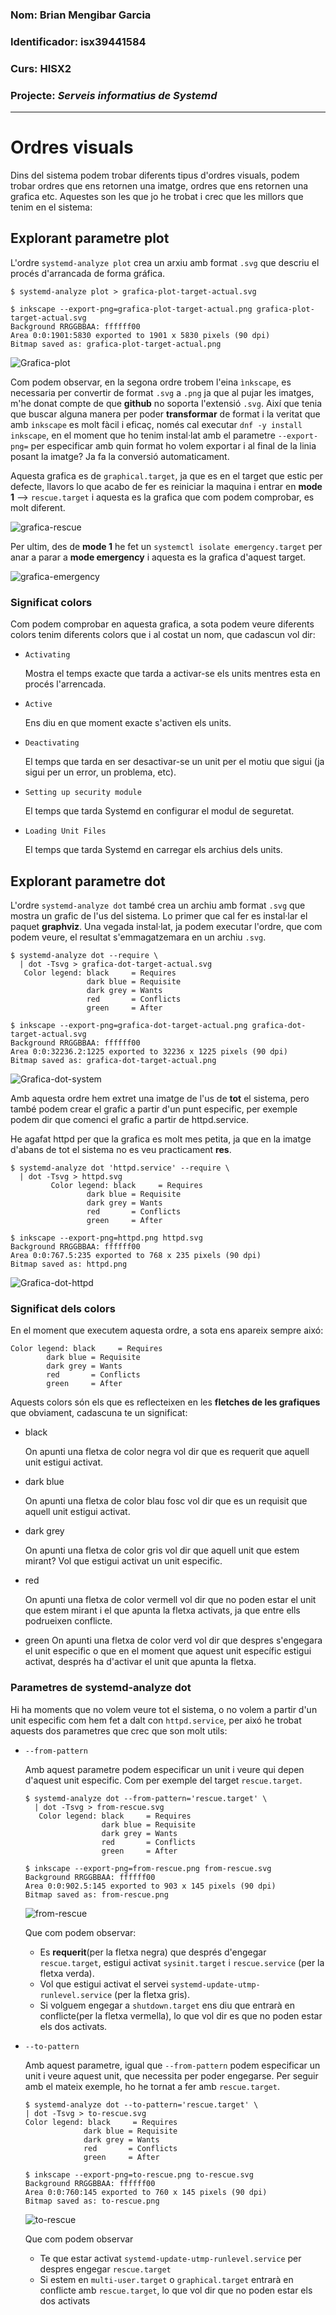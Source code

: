 ### Nom: Brian Mengibar Garcia

### Identificador: isx39441584

### Curs: HISX2

### Projecte: _Serveis informatius de Systemd_
------------------------------------------------------

<!--
# MIRAR TODO LO QUE HACE PLOT, PROBARLO CON OTROS TARGETS
# PROFUNDIZAR DOT, VER SU MAN, VER FORM_PATTERN TO PATTERN
# PONER VARIOS EJEMPLOS DE GRAFICAS I ENTONCES METERLAS EN UN ANNEXO
O TODAS JUNTAS, ESO POR CONFIRMAR PERO HAY QUE EXPLORAR INTENSAMENTE DOT
-->

# Ordres visuals

Dins del sistema podem trobar diferents tipus d'ordres visuals, podem
trobar ordres que ens retornen una imatge, ordres que ens retornen una
grafica etc. Aquestes son les que jo he trobat i crec que les millors
que tenim en el sistema:

## Explorant parametre plot

L'ordre `systemd-analyze plot` crea un arxiu amb format `.svg` que descriu el procés d'arrancada de 
forma gráfica. 

```
$ systemd-analyze plot > grafica-plot-target-actual.svg

$ inkscape --export-png=grafica-plot-target-actual.png grafica-plot-target-actual.svg
Background RRGGBBAA: ffffff00
Area 0:0:1901:5830 exported to 1901 x 5830 pixels (90 dpi)
Bitmap saved as: grafica-plot-target-actual.png
```

![Grafica-plot](grafiques/grafica-plot-target-actual.png)

Com podem observar, en la segona ordre trobem l'eina `ìnkscape`, es necessaria
per convertir de format `.svg` a `.png` ja que al pujar les imatges, m'he
donat compte de que **github** no soporta l'extensió `.svg`. Així que
tenia que buscar alguna manera per poder **transformar** de format i la 
veritat que amb `inkscape` es molt fàcil i eficaç, només cal executar
`dnf -y install inkscape`, en el moment que ho tenim instal·lat amb el 
parametre `--export-png=` per especificar amb quin format ho volem exportar i al 
final de la linia posant la imatge? Ja fa la conversió automaticament.

Aquesta grafica es de `graphical.target`, ja que es en el target que
estic per defecte, llavors lo que acabo de fer es reiniciar la maquina
i entrar en **mode 1** --> `rescue.target` i aquesta es la grafica
que com podem comprobar, es molt diferent.

![grafica-rescue](grafiques/grafica-rescue.png)

Per ultim, des de **mode 1** he fet un `systemctl isolate emergency.target`
per anar a parar a **mode emergency** i aquesta es la grafica d'aquest
target.

![grafica-emergency](grafiques/grafica-mode-emergency.png)

### Significat colors

Com podem comprobar en aquesta grafica, a sota podem veure diferents colors tenim diferents colors que
i al costat un nom, que cadascun vol dir:

* `Activating`

	Mostra el temps exacte que tarda a activar-se els units mentres esta en procés l'arrencada.

* `Active` 

	Ens diu en que moment exacte s'activen els units.

* `Deactivating`

	El temps que tarda en ser desactivar-se un unit per el motiu que sigui (ja sigui per un error, un problema, etc).

* `Setting up security module`

	El temps que tarda Systemd en configurar el modul de seguretat.

* `Loading Unit Files`

	El temps que tarda Systemd en carregar els archius dels units.

## Explorant parametre dot

L'ordre `systemd-analyze dot` també crea un archiu amb format `.svg` 
que mostra un grafic de l'us del sistema. Lo primer que cal fer es 
instal·lar el paquet **graphviz**. Una vegada instal·lat, ja podem 
executar l'ordre, que com podem veure, el resultat s'emmagatzemara en un
archiu `.svg`.

```
$ systemd-analyze dot --require \
  | dot -Tsvg > grafica-dot-target-actual.svg
   Color legend: black     = Requires
                 dark blue = Requisite
                 dark grey = Wants
                 red       = Conflicts
                 green     = After

$ inkscape --export-png=grafica-dot-target-actual.png grafica-dot-target-actual.svg
Background RRGGBBAA: ffffff00
Area 0:0:32236.2:1225 exported to 32236 x 1225 pixels (90 dpi)
Bitmap saved as: grafica-dot-target-actual.png
```

![Grafica-dot-system](grafiques/grafica-dot-target-actual.png)

Amb aquesta ordre hem extret una imatge de l'us de **tot** el sistema,
pero també podem crear el grafic a partir d'un punt especific, per exemple
podem dir que comenci el grafic a partir de httpd.service.

He agafat httpd per que la grafica es molt mes petita, ja que en
la imatge d'abans de tot el sistema no es veu practicament **res**.

```
$ systemd-analyze dot 'httpd.service' --require \
  | dot -Tsvg > httpd.svg
         Color legend: black     = Requires
                 dark blue = Requisite
                 dark grey = Wants
                 red       = Conflicts
                 green     = After

$ inkscape --export-png=httpd.png httpd.svg
Background RRGGBBAA: ffffff00
Area 0:0:767.5:235 exported to 768 x 235 pixels (90 dpi)
Bitmap saved as: httpd.png
```

![Grafica-dot-httpd](grafiques/httpd.png)

### Significat dels colors

En el moment que executem aquesta ordre, a sota ens apareix sempre
aixó:

```
Color legend: black     = Requires
        dark blue = Requisite
        dark grey = Wants
        red       = Conflicts
        green     = After
```

Aquests colors són els que es reflecteixen en les **fletches de les
grafiques** que obviament, cadascuna te un significat:

* black

	On apunti una fletxa de color negra vol dir que es requerit que aquell unit estigui activat.

* dark blue

	On apunti una fletxa de color blau fosc vol dir que es un requisit que aquell unit estigui activat.

* dark grey

	On apunti una fletxa de color gris vol dir que aquell unit que estem mirant? Vol que estigui activat un unit especific.

* red

	On apunti una fletxa de color vermell vol dir que no poden estar el unit que estem mirant i el que apunta la fletxa activats, ja que entre ells podrueixen conflicte.

* green
	On apunti una fletxa de color verd vol dir que despres s'engegara el unit especific o que en el moment que aquest unit específic estigui activat, després ha d'activar el unit que apunta la fletxa.

### Parametres de systemd-analyze dot

Hi ha moments que no volem veure tot el sistema, o no volem a partir d'un
unit especific com hem fet a dalt con `httpd.service`, per aixó he
trobat aquests dos parametres que crec que son molt utils:

* `--from-pattern` 

	Amb aquest parametre podem especificar un unit
	i veure qui depen d'aquest unit especific. Com per exemple del target
	`rescue.target`.

	```
	$ systemd-analyze dot --from-pattern='rescue.target' \
	  | dot -Tsvg > from-rescue.svg
	   Color legend: black     = Requires
					 dark blue = Requisite
					 dark grey = Wants
					 red       = Conflicts
					 green     = After

	$ inkscape --export-png=from-rescue.png from-rescue.svg
	Background RRGGBBAA: ffffff00
	Area 0:0:902.5:145 exported to 903 x 145 pixels (90 dpi)
	Bitmap saved as: from-rescue.png
	```

	![from-rescue](grafiques/from-rescue.png)

	Que com podem observar:
	
  * Es **requerit**(per la fletxa negra) que després d'engegar `rescue.target`, estigui activat `sysinit.target` i `rescue.service` (per la fletxa verda).
  * Vol que estigui activat el servei `systemd-update-utmp-runlevel.service` (per la fletxa gris).
  * Si volguem engegar a `shutdown.target` ens diu que entrarà en conflicte(per la fletxa vermella), lo que vol dir es que no poden estar els dos activats.

* `--to-pattern`
	
	Amb aquest parametre, igual que `--from-pattern` podem especificar
	un unit i veure aquest unit, que necessita per poder engegarse. Per
	seguir amb el mateix exemple, ho he tornat a fer amb `rescue.target`.
	
	```
	$ systemd-analyze dot --to-pattern='rescue.target' \
	| dot -Tsvg > to-rescue.svg
   Color legend: black     = Requires
                 dark blue = Requisite
                 dark grey = Wants
                 red       = Conflicts
                 green     = After
    
    $ inkscape --export-png=to-rescue.png to-rescue.svg
	Background RRGGBBAA: ffffff00
	Area 0:0:760:145 exported to 760 x 145 pixels (90 dpi)
	Bitmap saved as: to-rescue.png
	```

	![to-rescue](grafiques/to-rescue.png)
	
	Que com podem observar
  * Te que estar activat `systemd-update-utmp-runlevel.service` per despres engegar `rescue.target`
  * Si estem en `multi-user.target` o `graphical.target` entrarà en conflicte amb `rescue.target`, lo que vol dir que no poden estar els dos activats


<!--
# FALTA METER EL EXPLICAR COLORES, METER MAS IMAGENES COMO ABRTD.SERVICE
# EXPLICAR DIFERENCIA ENTRE --FROM-PATTERN I --TO-PATTERN
-->
